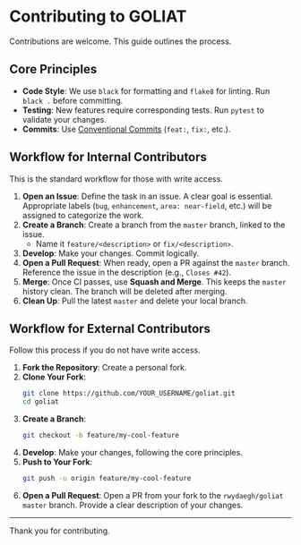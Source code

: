 # Contributing to GOLIAT

Contributions are welcome. This guide outlines the process.

## Core Principles

-   **Code Style**: We use `black` for formatting and `flake8` for linting. Run `black .` before committing.
-   **Testing**: New features require corresponding tests. Run `pytest` to validate your changes.
-   **Commits**: Use [Conventional Commits](https://www.conventionalcommits.org/en/v1.0.0/) (`feat:`, `fix:`, etc.).

## Workflow for Internal Contributors

This is the standard workflow for those with write access.

1.  **Open an Issue**: Define the task in an issue. A clear goal is essential. Appropriate labels (`bug`, `enhancement`, `area: near-field`, etc.) will be assigned to categorize the work.
2.  **Create a Branch**: Create a branch from the `master` branch, linked to the issue.
    -   Name it `feature/<description>` or `fix/<description>`.
3.  **Develop**: Make your changes. Commit logically.
4.  **Open a Pull Request**: When ready, open a PR against the `master` branch. Reference the issue in the description (e.g., `Closes #42`).
5.  **Merge**: Once CI passes, use **Squash and Merge**. This keeps the `master` history clean. The branch will be deleted after merging.
6.  **Clean Up**: Pull the latest `master` and delete your local branch.

## Workflow for External Contributors

Follow this process if you do not have write access.

1.  **Fork the Repository**: Create a personal fork.
2.  **Clone Your Fork**:
    ```bash
    git clone https://github.com/YOUR_USERNAME/goliat.git
    cd goliat
    ```
3.  **Create a Branch**:
    ```bash
    git checkout -b feature/my-cool-feature
    ```
4.  **Develop**: Make your changes, following the core principles.
5.  **Push to Your Fork**:
    ```bash
    git push -u origin feature/my-cool-feature
    ```
6.  **Open a Pull Request**: Open a PR from your fork to the `rwydaegh/goliat` `master` branch. Provide a clear description of your changes.

---

Thank you for contributing.